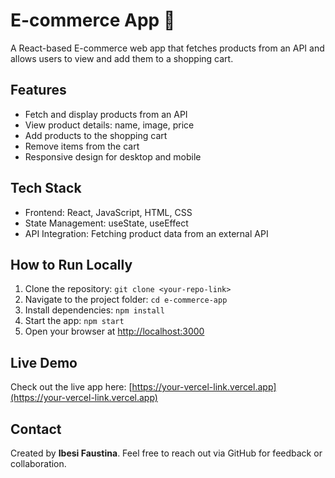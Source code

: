 # E-commerce App 🛒

A React-based E-commerce web app that fetches products from an API and allows users to view and add them to a shopping cart.

## Features
- Fetch and display products from an API
- View product details: name, image, price
- Add products to the shopping cart
- Remove items from the cart
- Responsive design for desktop and mobile

## Tech Stack
- Frontend: React, JavaScript, HTML, CSS
- State Management: useState, useEffect
- API Integration: Fetching product data from an external API

## How to Run Locally
1. Clone the repository: `git clone <your-repo-link>`
2. Navigate to the project folder: `cd e-commerce-app`
3. Install dependencies: `npm install`
4. Start the app: `npm start`
5. Open your browser at [http://localhost:3000](http://localhost:3000)

## Live Demo
Check out the live app here: [https://your-vercel-link.vercel.app](https://your-vercel-link.vercel.app)

## Contact
Created by **Ibesi Faustina**. Feel free to reach out via GitHub for feedback or collaboration.
